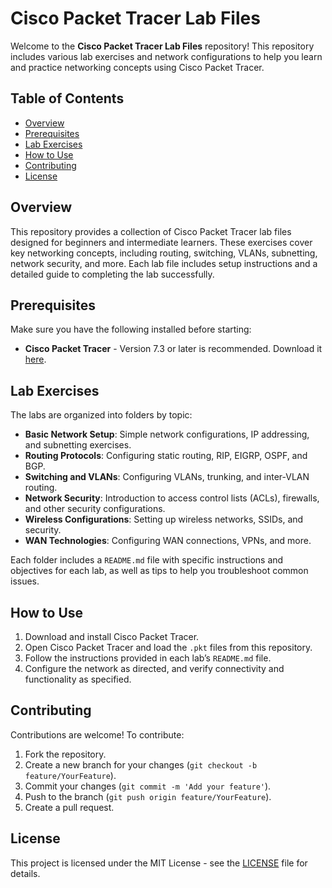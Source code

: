 
# Cisco Packet Tracer Lab Files

Welcome to the **Cisco Packet Tracer Lab Files** repository! This repository includes various lab exercises and network configurations to help you learn and practice networking concepts using Cisco Packet Tracer.

## Table of Contents

- [Overview](#overview)
- [Prerequisites](#prerequisites)
- [Lab Exercises](#lab-exercises)
- [How to Use](#how-to-use)
- [Contributing](#contributing)
- [License](#license)

## Overview

This repository provides a collection of Cisco Packet Tracer lab files designed for beginners and intermediate learners. These exercises cover key networking concepts, including routing, switching, VLANs, subnetting, network security, and more. Each lab file includes setup instructions and a detailed guide to completing the lab successfully.


## Prerequisites

Make sure you have the following installed before starting:

- **Cisco Packet Tracer** - Version 7.3 or later is recommended. Download it [here](https://www.netacad.com/courses/packet-tracer).

## Lab Exercises

The labs are organized into folders by topic:

- **Basic Network Setup**: Simple network configurations, IP addressing, and subnetting exercises.
- **Routing Protocols**: Configuring static routing, RIP, EIGRP, OSPF, and BGP.
- **Switching and VLANs**: Configuring VLANs, trunking, and inter-VLAN routing.
- **Network Security**: Introduction to access control lists (ACLs), firewalls, and other security configurations.
- **Wireless Configurations**: Setting up wireless networks, SSIDs, and security.
- **WAN Technologies**: Configuring WAN connections, VPNs, and more.

Each folder includes a `README.md` file with specific instructions and objectives for each lab, as well as tips to help you troubleshoot common issues.

## How to Use

1. Download and install Cisco Packet Tracer.
2. Open Cisco Packet Tracer and load the `.pkt` files from this repository.
3. Follow the instructions provided in each lab’s `README.md` file.
4. Configure the network as directed, and verify connectivity and functionality as specified.

## Contributing

Contributions are welcome! To contribute:

1. Fork the repository.
2. Create a new branch for your changes (`git checkout -b feature/YourFeature`).
3. Commit your changes (`git commit -m 'Add your feature'`).
4. Push to the branch (`git push origin feature/YourFeature`).
5. Create a pull request.

## License

This project is licensed under the MIT License - see the [LICENSE](LICENSE) file for details.
